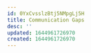 ```yaml
---
id: 0YxCvsslzBtj5NMpgLj5H
title: Communication Gaps
desc: ''
updated: 1644961726970
created: 1644961726970
---
```



